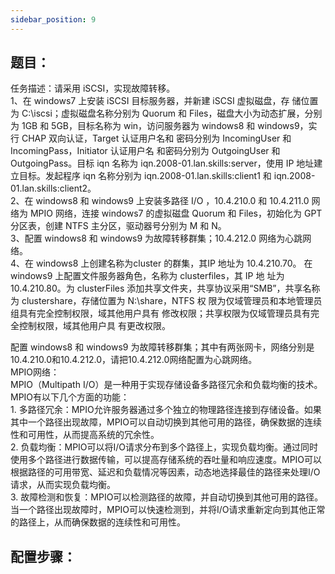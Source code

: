 ```yaml
---
sidebar_position: 9
---
```


## **题目：**
 任务描述：请采用 iSCSI，实现故障转移。<br />1、在 windows7 上安装 iSCSI 目标服务器，并新建 iSCSI 虚拟磁盘，存 储位置为 C:\iscsi；虚拟磁盘名称分别为 Quorum 和 Files，磁盘大小为动态扩展，分别为 1GB 和 5GB，目标名称为 win，访问服务器为 windows8 和 windows9，实行 CHAP 双向认证，Target 认证用户名和 密码分别为 IncomingUser 和 IncomingPass，Initiator 认证用户名 和密码分别为 OutgoingUser 和 OutgoingPass。目标 iqn 名称为 iqn.2008-01.lan.skills:server，使用 IP 地址建立目标。发起程序 iqn 名称分别为 iqn.2008-01.lan.skills:client1 和 iqn.2008- 01.lan.skills:client2。 <br />2、在 windows8 和 windows9 上安装多路径 I/O ，10.4.210.0 和 10.4.211.0 网络为 MPIO 网络，连接 windows7 的虚拟磁盘 Quorum 和 Files，初始化为 GPT 分区表，创建 NTFS 主分区，驱动器号分别为 M 和 N。 <br />3、配置 windows8 和 windows9 为故障转移群集；10.4.212.0 网络为心跳网络。<br />4、在 windows8 上创建名称为cluster 的群集，其IP 地址为 10.4.210.70。 在 windows9 上配置文件服务器角色，名称为 clusterfiles，其 IP 地 址为 10.4.210.80。为 clusterFiles 添加共享文件夹，共享协议采用“SMB”，共享名称为 clustershare，存储位置为 N:\share，NTFS 权 限为仅域管理员和本地管理员组具有完全控制权限，域其他用户具有 修改权限；共享权限为仅域管理员具有完全控制权限，域其他用户具 有更改权限。 

配置 windows8 和 windows9 为故障转移群集；其中有两张网卡，网络分别是10.4.210.0和10.4.212.0，请把10.4.212.0网络配置为心跳网络。<br />MPIO网络：<br />MPIO（Multipath I/O）是一种用于实现存储设备多路径冗余和负载均衡的技术。<br />MPIO有以下几个方面的功能：<br />1. 多路径冗余：MPIO允许服务器通过多个独立的物理路径连接到存储设备。如果其中一个路径出现故障，MPIO可以自动切换到其他可用的路径，确保数据的连续性和可用性，从而提高系统的冗余性。<br />2. 负载均衡：MPIO可以将I/O请求分布到多个路径上，实现负载均衡。通过同时使用多个路径进行数据传输，可以提高存储系统的吞吐量和响应速度。MPIO可以根据路径的可用带宽、延迟和负载情况等因素，动态地选择最佳的路径来处理I/O请求，从而实现负载均衡。<br />3. 故障检测和恢复：MPIO可以检测路径的故障，并自动切换到其他可用的路径。当一个路径出现故障时，MPIO可以快速检测到，并将I/O请求重新定向到其他正常的路径上，从而确保数据的连续性和可用性。
## 配置步骤：
